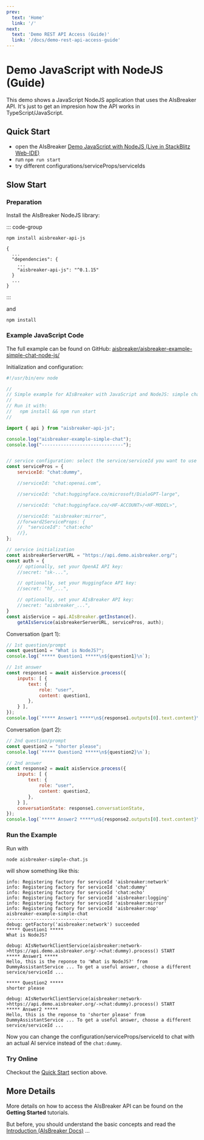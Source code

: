 ```yaml
---
prev:
  text: 'Home'
  link: '/'
next:
  text: 'Demo REST API Access (Guide)'
  link: '/docs/demo-rest-api-access-guide'
---
```


# Demo JavaScript with NodeJS (Guide)

This demo shows a JavaScript NodeJS application that uses the AIsBreaker API. It's just to get an impresion how the API works in TypeScript/JavaScript.


## Quick Start
- open the AIsBreaker [Demo JavaScript with NodeJS (Live in StackBlitz Web-IDE)](https://stackblitz.com/github/aisbreaker/aisbreaker-example-simple-chat-node-js?title=AIsBreaker+Example+Simple+Chat-node-js&file=aisbreaker-simple-chat.js&startScript=install,start)
- run `npm run start`
- try different configurations/serviceProps/serviceIds


## Slow Start

### Preparation
Install the AIsBreaker NodeJS library:

::: code-group
```bash[bash]
npm install aisbreaker-api-js
```

```json[Or in package.json directly]
{
  ...
  "dependencies": {
    ...
    "aisbreaker-api-js": "^0.1.15"
  }
  ...
}
```
:::

and

```bash[bash]
npm install
```

### Example JavaScript Code
The full example can be found on GitHub: [aisbreaker/aisbreaker-example-simple-chat-node-js/](https://github.com/aisbreaker/aisbreaker-example-simple-chat-node-js/)

Initialization and configuration:
```JavaScript[aisbreaker-simple-chat.js (part)]
#!/usr/bin/env node

//
// Simple example for AIsBreaker with JavaScript and NodeJS: simple chat.
//
// Run it with:
//   npm install && npm run start
//

import { api } from "aisbreaker-api-js";

console.log("aisbreaker-example-simple-chat");
console.log("------------------------------");


// service configuration: select the service/serviceId you want to use
const servicePros = {
    serviceId: "chat:dummy",

    //serviceId: "chat:openai.com",

    //serviceId: "chat:huggingface.co/microsoft/DialoGPT-large",

    //serviceId: "chat:huggingface.co/<HF-ACCOUNT>/<HF-MODEL>",

    //serviceId: "aisbreaker:mirror",
    //forward2ServiceProps: {
    //  "serviceId": "chat:echo"
    //},
};

// service initialization
const aisbreakerServerURL = "https://api.demo.aisbreaker.org/";
const auth = {
    // optionally, set your OpenAI API key:
    //secret: "sk-...",

    // optionally, set your Huggingface API key:
    //secret: "hf_...",

    // optionally, set your AIsBreaker API key:
    //secret: "aisbreaker_...",
}
const aisService = api.AIsBreaker.getInstance().
    getAIsService(aisbreakerServerURL, servicePros, auth);
```

Conversation (part 1):
```JavaScript[aisbreaker-simple-chat.js (part)]
// 1st question/prompt
const question1 = "What is NodeJS?";
console.log(`***** Question1 *****\n${question1}\n`);

// 1st answer
const response1 = await aisService.process({
    inputs: [ {
        text: {
            role: "user",
            content: question1,
        },
    } ],
});
console.log(`***** Answer1 *****\n${response1.outputs[0].text.content}\n`);
```

Conversation (part 2):
```JavaScript[aisbreaker-simple-chat.js (part)]
// 2nd question/prompt
const question2 = "shorter please";
console.log(`***** Question2 *****\n${question2}\n`);

// 2nd answer
const response2 = await aisService.process({
    inputs: [ {
        text: {
            role: "user",
            content: question2,
        },
    } ],
    conversationState: response1.conversationState,
});
console.log(`***** Answer2 *****\n${response2.outputs[0].text.content}\n`);
```

### Run the Example

Run with
```bash
node aisbreaker-simple-chat.js
```

will show something like this:
```
info: Registering factory for serviceId 'aisbreaker:network'
info: Registering factory for serviceId 'chat:dummy'
info: Registering factory for serviceId 'chat:echo'
info: Registering factory for serviceId 'aisbreaker:logging'
info: Registering factory for serviceId 'aisbreaker:mirror'
info: Registering factory for serviceId 'aisbreaker:nop'
aisbreaker-example-simple-chat
------------------------------
debug: getFactory('aisbreaker:network') succeeded
***** Question1 *****
What is NodeJS?

debug: AIsNetworkClientService(aisbreaker:network->https://api.demo.aisbreaker.org/->chat:dummy).process() START
***** Answer1 *****
Hello, this is the reponse to 'What is NodeJS?' from DummyAssistantService ... To get a useful answer, choose a different service/serviceId ...

***** Question2 *****
shorter please

debug: AIsNetworkClientService(aisbreaker:network->https://api.demo.aisbreaker.org/->chat:dummy).process() START
***** Answer2 *****
Hello, this is the reponse to 'shorter please' from DummyAssistantService ... To get a useful answer, choose a different service/serviceId ...
```

Now you can change the configuration/serviceProps/serviceId to chat with an actual AI service instead of the `chat:dummy`.


### Try Online
Checkout the [Quick Start](#quick-start) section above.


## More Details
More details on how to access the AIsBreaker API can be found on the **Getting Started** tutorials.

But before, you should understand the basic concepts and read the [Introduction (AIsBreaker Docs)](/docs/) ...
